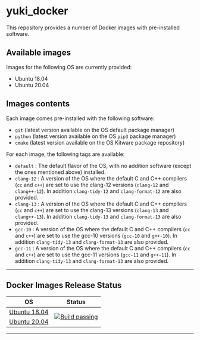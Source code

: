 # yuki_docker
This repository provides a number of Docker images with pre-installed software.

## Available images
Images for the following OS are currently provided:
- Ubuntu 18.04
- Ubuntu 20.04

## Images contents
Each image comes pre-installed with the following software:
- `git` (latest version available on the OS default package manager)
- `python` (latest version available on the OS `pip3` package manager)
- `cmake` (latest version available on the OS Kitware package repository)

For each image, the following tags are available:
- `default` : The default flavor of the OS, with no addition software (except the ones mentioned above) installed.
- `clang-12` : A version of the OS where the default C and C++ compilers (`cc` and `c++`) are set to use the clang-12 versions (`clang-12` and `clang++-12`). 
In addition `clang-tidy-12` and `clang-format-12` are also provided.
- `clang-13` : A version of the OS where the default C and C++ compilers (`cc` and `c++`) are set to use the clang-13 versions (`clang-13` and `clang++-13`). 
In addition `clang-tidy-13` and `clang-format-13` are also provided.
- `gcc-10` : A version of the OS where the default C and C++ compilers (`cc` and `c++`) are set to use the gcc-10 versions (`gcc-10` and `g++-10`). 
In addition `clang-tidy-13` and `clang-format-13` are also provided.
- `gcc-11` : A version of the OS where the default C and C++ compilers (`cc` and `c++`) are set to use the gcc-11 versions (`gcc-11` and `g++-11`). 
In addition `clang-tidy-13` and `clang-format-13` are also provided.


----
## Docker Images Release Status
<table>
    <thead>
        <tr>
            <th>OS</th>
            <th>Status</th>
        </tr>
    </thead>
    <tbody>
        <tr>
            <td rowspan=1>
              <a href="https://github.com/Yuki-cpp/yuki_docker/pkgs/container/ubuntu_18_04">Ubuntu 18.04</a>
            </td>
            <td rowspan=2>
              <a href="https://github.com/Yuki-cpp/yuki_docker/actions/workflows/release_ubuntu_images.yml">
                <img src="https://github.com/Yuki-cpp/yuki_docker/actions/workflows/release_ubuntu_images.yml/badge.svg?branch=master" alt="Build passing">
              </a>
            </td>
        </tr>
        <tr>
          <td rowspan=1>
            <a href="https://github.com/Yuki-cpp/yuki_docker/pkgs/container/ubuntu_20_04">Ubuntu 20.04</a>
          </td>
        </tr>
    </tbody>
</table>

----
